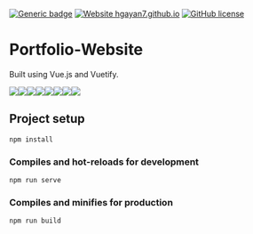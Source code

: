 [![Generic badge](https://img.shields.io/badge/Himshikhar-Gayan-RED.svg)](https://shields.io/)
[![Website hgayan7.github.io](https://img.shields.io/website-up-down-green-red/http/shields.io.svg)](https://hgayan7.github.io/)
[![GitHub license](https://img.shields.io/github/license/Naereen/StrapDown.js.svg)](https://github.com/hgayan7/Portfolio-Website/blob/master/LICENSE)
# Portfolio-Website
Built using Vue.js and Vuetify.

[![](https://sourcerer.io/fame/hgayan7/hgayan7/Portfolio-Website/images/0)](https://sourcerer.io/fame/hgayan7/hgayan7/Portfolio-Website/links/0)[![](https://sourcerer.io/fame/hgayan7/hgayan7/Portfolio-Website/images/1)](https://sourcerer.io/fame/hgayan7/hgayan7/Portfolio-Website/links/1)[![](https://sourcerer.io/fame/hgayan7/hgayan7/Portfolio-Website/images/2)](https://sourcerer.io/fame/hgayan7/hgayan7/Portfolio-Website/links/2)[![](https://sourcerer.io/fame/hgayan7/hgayan7/Portfolio-Website/images/3)](https://sourcerer.io/fame/hgayan7/hgayan7/Portfolio-Website/links/3)[![](https://sourcerer.io/fame/hgayan7/hgayan7/Portfolio-Website/images/4)](https://sourcerer.io/fame/hgayan7/hgayan7/Portfolio-Website/links/4)[![](https://sourcerer.io/fame/hgayan7/hgayan7/Portfolio-Website/images/5)](https://sourcerer.io/fame/hgayan7/hgayan7/Portfolio-Website/links/5)[![](https://sourcerer.io/fame/hgayan7/hgayan7/Portfolio-Website/images/6)](https://sourcerer.io/fame/hgayan7/hgayan7/Portfolio-Website/links/6)[![](https://sourcerer.io/fame/hgayan7/hgayan7/Portfolio-Website/images/7)](https://sourcerer.io/fame/hgayan7/hgayan7/Portfolio-Website/links/7)

## Project setup

```
npm install
```

### Compiles and hot-reloads for development
```
npm run serve
```

### Compiles and minifies for production
```
npm run build
```

